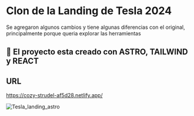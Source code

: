 # Clon de la Landing de Tesla 2024
Se agregaron algunos cambios y tiene algunas diferencias con el original, principalmente porque queria explorar las herramientas

## 🚀 El proyecto esta creado con ASTRO, TAILWIND y REACT

## URL

https://cozy-strudel-af5d28.netlify.app/

![Tesla_landing_astro](https://github.com/Davoliva/tesla-landing/assets/32910323/eb97c7b6-a0f3-4458-a6a6-bd7ab39158bd)
